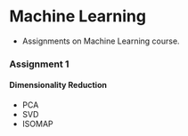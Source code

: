 # Machine Learning
- Assignments on Machine Learning course.

### Assignment 1

#### Dimensionality Reduction
- PCA
- SVD
- ISOMAP

